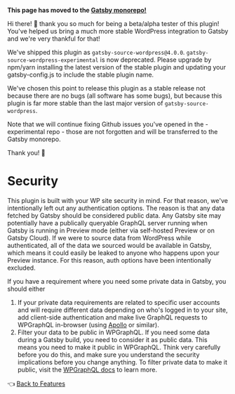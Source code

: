 **This page has moved to the [Gatsby monorepo!](https://github.com/gatsbyjs/gatsby/tree/master/packages/gatsby-source-wordpress/docs/features/security.md)**

Hi there! 👋 thank you so much for being a beta/alpha tester of this plugin!
You've helped us bring a much more stable WordPress integration to Gatsby and we're very thankful for that!

We've shipped this plugin as `gatsby-source-wordpress@4.0.0`.
`gatsby-source-wordpress-experimental` is now deprecated.
Please upgrade by npm/yarn installing the latest version of the stable plugin and updating your gatsby-config.js to include the stable plugin name.

We've chosen this point to release this plugin as a stable release not because there are no bugs (all software has some bugs), but because this plugin is far more stable than the last major version of `gatsby-source-wordpress`.

Note that we will continue fixing Github issues you've opened in the -experimental repo - those are not forgotten and will be transferred to the Gatsby monorepo.

Thank you! 💜



# Security

This plugin is built with your WP site security in mind. For that reason, we've intentionally left out any authentication options. The reason is that any data fetched by Gatsby should be considered public data. Any Gatsby site may potentially have a publically queryable GraphQL server running when Gatsby is running in Preview mode (either via self-hosted Preview or on Gatsby Cloud). If we were to source data from WordPress while authenticated, all of the data we sourced would be available in Gatsby, which means it could easily be leaked to anyone who happens upon your Preview instance. For this reason, auth options have been intentionally excluded.

If you have a requirement where you need some private data in Gatsby, you should either

1. If your private data requirements are related to specific user accounts and will require different data depending on who's logged in to your site, add client-side authentication and make live GraphQL requests to WPGraphQL in-browser (using [Apollo](https://www.apollographql.com/docs/react/) or similar).
2. Filter your data to be public in WPGraphQL. If you need some data during a Gatsby build, you need to consider it as public data. This means you need to make it public in WPGraphQL. Think very carefully before you do this, and make sure you understand the security implications before you change anything. To filter private data to make it public, visit the [WPGraphQL docs](https://www.wpgraphql.com/recipes/making-menus-and-menu-items-public/) to learn more.

:point_left: [Back to Features](./index.md)
